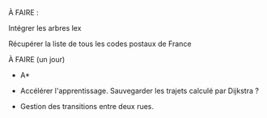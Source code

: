 
À FAIRE :

Intégrer les arbres lex

Récupérer la liste de tous les codes postaux de France

À FAIRE (un jour)


- A*

- Accélérer l'apprentissage. Sauvegarder les trajets calculé par Dijkstra ?

- Gestion des transitions entre deux rues.


